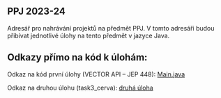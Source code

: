 ## PPJ 2023-24

Adresář pro nahrávání projektů na předmět PPJ. V tomto adresáři budou přibívat jednotlivé úlohy na tento předmět v jazyce Java.

## Odkazy přímo na kód k úlohám:
Odkaz na kód první úlohy (VECTOR API – JEP 448):
[Main.java](/task1_features_java/src/Main.java)

Odkaz na druhou úlohu (task3_cerva):
[druhá úloha](/task3_spring_uvod_autowire/)
